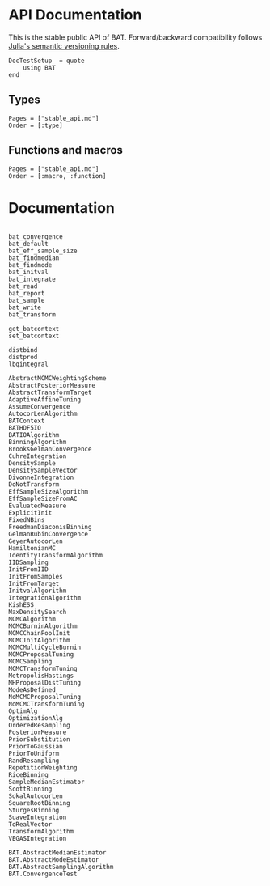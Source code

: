 # API Documentation

This is the stable public API of BAT. Forward/backward compatibility follows
[Julia's semantic versioning rules](https://julialang.github.io/Pkg.jl/v1/compatibility/).


```@meta
DocTestSetup  = quote
    using BAT
end
```

## Types

```@index
Pages = ["stable_api.md"]
Order = [:type]
```

## Functions and macros

```@index
Pages = ["stable_api.md"]
Order = [:macro, :function]
```

# Documentation


```@docs

bat_convergence
bat_default
bat_eff_sample_size
bat_findmedian
bat_findmode
bat_initval
bat_integrate
bat_read
bat_report
bat_sample
bat_write
bat_transform

get_batcontext
set_batcontext

distbind
distprod
lbqintegral

AbstractMCMCWeightingScheme
AbstractPosteriorMeasure
AbstractTransformTarget
AdaptiveAffineTuning
AssumeConvergence
AutocorLenAlgorithm
BATContext
BATHDF5IO
BATIOAlgorithm
BinningAlgorithm
BrooksGelmanConvergence
CuhreIntegration
DensitySample
DensitySampleVector
DivonneIntegration
DoNotTransform
EffSampleSizeAlgorithm
EffSampleSizeFromAC
EvaluatedMeasure
ExplicitInit
FixedNBins
FreedmanDiaconisBinning
GelmanRubinConvergence
GeyerAutocorLen
HamiltonianMC
IdentityTransformAlgorithm
IIDSampling
InitFromIID
InitFromSamples
InitFromTarget
InitvalAlgorithm
IntegrationAlgorithm
KishESS
MaxDensitySearch
MCMCAlgorithm
MCMCBurninAlgorithm
MCMCChainPoolInit
MCMCInitAlgorithm
MCMCMultiCycleBurnin
MCMCProposalTuning
MCMCSampling
MCMCTransformTuning
MetropolisHastings
MHProposalDistTuning
ModeAsDefined
NoMCMCProposalTuning
NoMCMCTransformTuning
OptimAlg
OptimizationAlg
OrderedResampling
PosteriorMeasure
PriorSubstitution
PriorToGaussian
PriorToUniform
RandResampling
RepetitionWeighting
RiceBinning
SampleMedianEstimator
ScottBinning
SokalAutocorLen
SquareRootBinning
SturgesBinning
SuaveIntegration
ToRealVector
TransformAlgorithm
VEGASIntegration

BAT.AbstractMedianEstimator
BAT.AbstractModeEstimator
BAT.AbstractSamplingAlgorithm
BAT.ConvergenceTest
```

